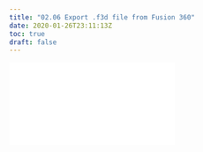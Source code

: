```yaml
---
title: "02.06 Export .f3d file from Fusion 360"
date: 2020-01-26T23:11:13Z
toc: true
draft: false
---
```


![Link to included file content](../../../../3d-modeling/fusion-360/fusion-360-export-f3d-file.md)
